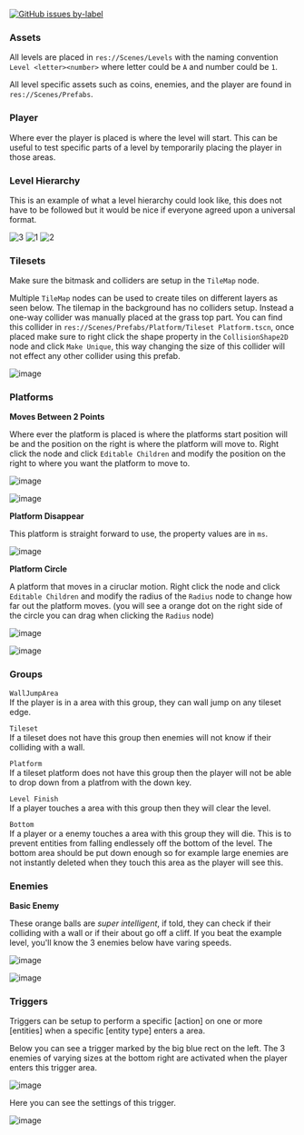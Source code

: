 [![GitHub issues by-label](https://img.shields.io/github/issues/Valks-Games/sankari/level%20designer?color=black&label=Level%20Designer)](https://github.com/Valks-Games/sankari/issues?q=is%3Aissue+is%3Aopen+label%3A%22level+designer%22)

### Assets
All levels are placed in `res://Scenes/Levels` with the naming convention `Level <letter><number>` where letter could be `A` and number could be `1`.

All level specific assets such as coins, enemies, and the player are found in `res://Scenes/Prefabs`.

### Player
Where ever the player is placed is where the level will start. This can be useful to test specific parts of a level by temporarily placing the player in those areas.

### Level Hierarchy

This is an example of what a level hierarchy could look like, this does not have to be followed but it would be nice if everyone agreed upon a universal format.

![3](https://user-images.githubusercontent.com/6277739/188210442-c5ae2c69-c4b6-46ce-94dc-78b17b15acca.png) ![1](https://user-images.githubusercontent.com/6277739/188210002-7e0eb644-e057-4bc8-8af8-f82e8bb253fc.png) ![2](https://user-images.githubusercontent.com/6277739/188210261-ec1fa467-d868-4aae-962f-4e2addb862d4.png)

### Tilesets
Make sure the bitmask and colliders are setup in the `TileMap` node.

Multiple `TileMap` nodes can be used to create tiles on different layers as seen below. The tilemap in the background has no colliders setup. Instead a one-way collider was manually placed at the grass top part. You can find this collider in `res://Scenes/Prefabs/Platform/Tileset Platform.tscn`, once placed make sure to right click the shape property in the `CollisionShape2D` node and click `Make Unique`, this way changing the size of this collider will not effect any other collider using this prefab.

![image](https://user-images.githubusercontent.com/6277739/188211331-bfacc803-454a-46da-a2ee-549948d5be67.png)

### Platforms
**Moves Between 2 Points**  

Where ever the platform is placed is where the platforms start position will be and the position on the right is where the platform will move to. Right click the node and click `Editable Children` and modify the position on the right to where you want the platform to move to.

![image](https://user-images.githubusercontent.com/6277739/188214283-9278982b-c61f-4872-8866-7ef09038cd2c.png)

![image](https://user-images.githubusercontent.com/6277739/188214660-55f23f64-b7bd-4ffe-86f7-c412d38fa2eb.png)

**Platform Disappear**

This platform is straight forward to use, the property values are in `ms`.

![image](https://user-images.githubusercontent.com/6277739/188214777-4488a0f5-c8f5-436c-9b01-d18f90b0634b.png)

**Platform Circle**

A platform that moves in a ciruclar motion. Right click the node and click `Editable Children` and modify the radius of the `Radius` node to change how far out the platform moves. (you will see a orange dot on the right side of the circle you can drag when clicking the `Radius` node)

![image](https://user-images.githubusercontent.com/6277739/188215183-9d17a5aa-6359-4ebc-a0c8-82291bba6e2c.png)

![image](https://user-images.githubusercontent.com/6277739/188215303-87ee11d6-7f35-4333-949e-c5dca28b1dfb.png)

### Groups
`WallJumpArea`  
If the player is in a area with this group, they can wall jump on any tileset edge.

`Tileset`  
If a tileset does not have this group then enemies will not know if their colliding with a wall.

`Platform`  
If a tileset platform does not have this group then the player will not be able to drop down from a platfrom with the down key.

`Level Finish`  
If a player touches a area with this group then they will clear the level.

`Bottom`  
If a player or a enemy touches a area with this group they will die. This is to prevent entities from falling endlessely off the bottom of the level. The bottom area should be put down enough so for example large enemies are not instantly deleted when they touch this area as the player will see this.

### Enemies
**Basic Enemy**  

These orange balls are *super intelligent*, if told, they can check if their colliding with a wall or if their about go off a cliff. If you beat the example level, you'll know the 3 enemies below have varing speeds.

![image](https://user-images.githubusercontent.com/6277739/188215652-9311b33b-ae05-46aa-8031-882f14797c2a.png)

![image](https://user-images.githubusercontent.com/6277739/188215613-e2bcf8ad-a405-4553-a7c2-46d530e22ccb.png)

### Triggers
Triggers can be setup to perform a specific [action] on one or more [entities] when a specific [entity type] enters a area.

Below you can see a trigger marked by the big blue rect on the left. The 3 enemies of varying sizes at the bottom right are activated when the player enters this trigger area.

![image](https://user-images.githubusercontent.com/6277739/188212774-c6e94076-891b-4ee5-ae13-8beed247ea0c.png)

Here you can see the settings of this trigger.

![image](https://user-images.githubusercontent.com/6277739/188213062-ca109320-ca13-438e-a5fe-f78e8558043b.png)


